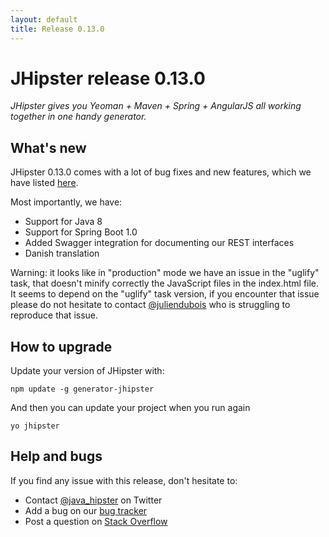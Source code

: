 ```yaml
---
layout: default
title: Release 0.13.0
---
```


JHipster release 0.13.0
==================

*JHipster gives you Yeoman + Maven + Spring + AngularJS all working together in one handy generator.*

What's new
----------

JHipster 0.13.0 comes with a lot of bug fixes and new features, which we have listed [here](https://github.com/jhipster/generator-jhipster/issues?milestone=2&page=1&state=closed).

Most importantly, we have:

- Support for Java 8
- Support for Spring Boot 1.0
- Added Swagger integration for documenting our REST interfaces
- Danish translation

Warning: it looks like in "production" mode we have an issue in the "uglify" task, that doesn't minify correctly the JavaScript files in the index.html file. It seems to depend on the "uglify" task version, if you encounter that issue please do not hesitate to contact [@juliendubois](https://twitter.com/juliendubois) who is struggling to reproduce that issue.

How to upgrade
------------

Update your version of JHipster with:

```
npm update -g generator-jhipster
```

And then you can update your project when you run again

```
yo jhipster
```

Help and bugs
--------------

If you find any issue with this release, don't hesitate to:

- Contact [@java_hipster](https://twitter.com/java_hipster) on Twitter
- Add a bug on our [bug tracker](https://github.com/jhipster/generator-jhipster/issues?state=open)
- Post a question on [Stack Overflow](http://stackoverflow.com/tags/jhipster/info)
